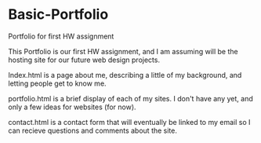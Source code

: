 # Basic-Portfolio
Portfolio for first HW assignment

This Portfolio is our first HW assignment, and I am assuming will be the hosting site for our future web design projects. 

Index.html is a page about me, describing a little of my background, and letting people get to know me. 

portfolio.html is a brief display of each of my sites.  I don't have any yet, and only a few ideas for websites (for now).

contact.html is a contact form that will eventually be linked to my email so I can recieve questions and comments about the site. 